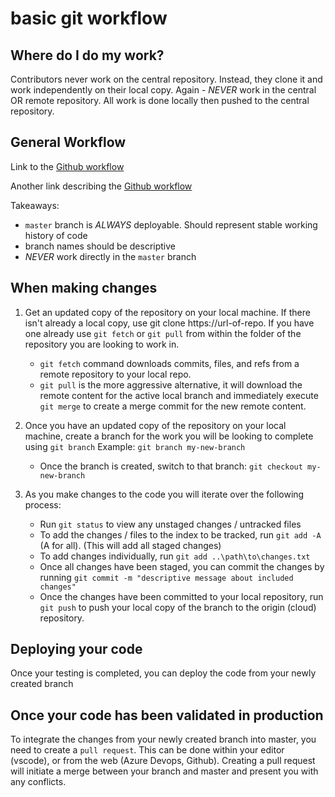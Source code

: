 # basic git workflow

## Where do I do my work?

Contributors never work on the central repository.  Instead, they clone it and work independently on their local copy.  Again - *NEVER* work in the central OR remote repository.  All work is done locally then pushed to the central repository.

## General Workflow

Link to the [Github workflow](https://guides.github.com/introduction/flow/)

Another link describing the [Github workflow](http://scottchacon.com/2011/08/31/github-flow.html)

Takeaways:

- `master` branch is *ALWAYS* deployable.  Should represent stable working history of code
- branch names should be descriptive
- *NEVER* work directly in the `master` branch

## When making changes

1. Get an updated copy of the repository on your local machine.  If there isn't already a local copy, use git clone https://url-of-repo.  If you have one already use `git fetch` or `git pull` from within the folder of the repository you are looking to work in.
    - `git fetch` command downloads commits, files, and refs from a remote repository to your local repo.
    - `git pull` is the more aggressive alternative, it will download the remote content for the active local branch and immediately execute `git merge` to create a merge commit for the new remote content.
1. Once you have an updated copy of the repository on your local machine, create a branch for the work you will be looking to complete using `git branch`
Example: `git branch my-new-branch`

    - Once the branch is created, switch to that branch: `git checkout my-new-branch`

1. As you make changes to the code you will iterate over the following process:
    - Run `git status` to view any unstaged changes / untracked files
    - To add the changes / files to the index to be tracked, run `git add -A` (A for all).  (This will add all staged changes)
    - To add changes individually, run `git add ..\path\to\changes.txt`
    - Once all changes have been staged, you can commit the changes by running `git commit -m "descriptive message about included changes"`
    - Once the changes have been committed to your local repository, run `git push` to push your local copy of the branch to the origin (cloud) repository.
  
## Deploying your code

Once your testing is completed, you can deploy the code from your newly created branch
## Once your code has been validated in production

To integrate the changes from your newly created branch into master, you need to create a `pull request`.  This can be done within your editor (vscode), or from the web (Azure Devops, Github).  Creating a pull request will initiate a merge between your branch and master and present you with any conflicts.

